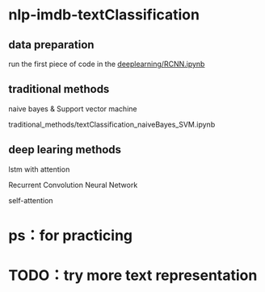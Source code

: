 # nlp-imdb-textClassification

## data preparation

run the first piece of code in the [deeplearning/RCNN.ipynb](https://github.com/john852517791/nlp-imdb-textClassification/blob/main/deeplearning/RCNN.ipynb)

## traditional methods

naive bayes & Support vector machine

traditional_methods/textClassification_naiveBayes_SVM.ipynb


## deep learing methods

lstm with attention

Recurrent Convolution Neural Network

self-attention


# ps：for practicing

# TODO：try more text representation
